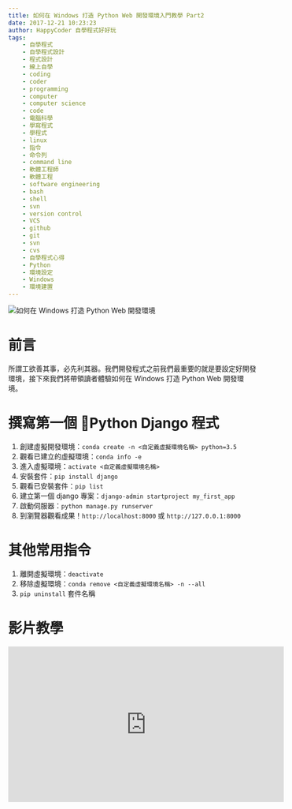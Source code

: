 ```yaml
---
title: 如何在 Windows 打造 Python Web 開發環境入門教學 Part2
date: 2017-12-21 10:23:23
author: HappyCoder 自學程式好好玩
tags: 
    - 自學程式
    - 自學程式設計
    - 程式設計
    - 線上自學
    - coding
    - coder
    - programming
    - computer
    - computer science
    - code
    - 電腦科學
    - 學寫程式
    - 學程式
    - linux
    - 指令
    - 命令列
    - command line
    - 軟體工程師
    - 軟體工程
    - software engineering
    - bash
    - shell
    - svn
    - version control
    - VCS
    - github
    - git
    - svn
    - cvs
    - 自學程式心得
    - Python
    - 環境設定
    - Windows
    - 環境建置
---
```


![如何在 Windows 打造 Python Web 開發環境](/images/python101/python-logo.png)

# 前言
所謂工欲善其事，必先利其器。我們開發程式之前我們最重要的就是要設定好開發環境，接下來我們將帶領讀者體驗如何在 Windows 打造 Python Web 開發環境。

# 撰寫第一個 Python Django 程式
1. 創建虛擬開發環境：`conda create -n <自定義虛擬環境名稱> python=3.5`
2. 觀看已建立的虛擬環境：`conda info -e` 
3. 進入虛擬環境：`activate <自定義虛擬環境名稱>`
4. 安裝套件：`pip install django`
5. 觀看已安裝套件：`pip list`
6. 建立第一個 django 專案：`django-admin startproject my_first_app`
7. 啟動伺服器：`python manage.py runserver`
8. 到瀏覽器觀看成果！`http://localhost:8000` 或 `http://127.0.0.1:8000`

# 其他常用指令
1. 離開虛擬環境：`deactivate`
2. 移除虛擬環境：`conda remove <自定義虛擬環境名稱> -n --all`
3. `pip uninstall` 套件名稱

# 影片教學
<div class="video-container">
    <iframe width="560" height="315" src="https://www.youtube.com/embed/NCss_yvb5ZM" frameborder="0" gesture="media" allow="encrypted-media" allowfullscreen></iframe>
</div>